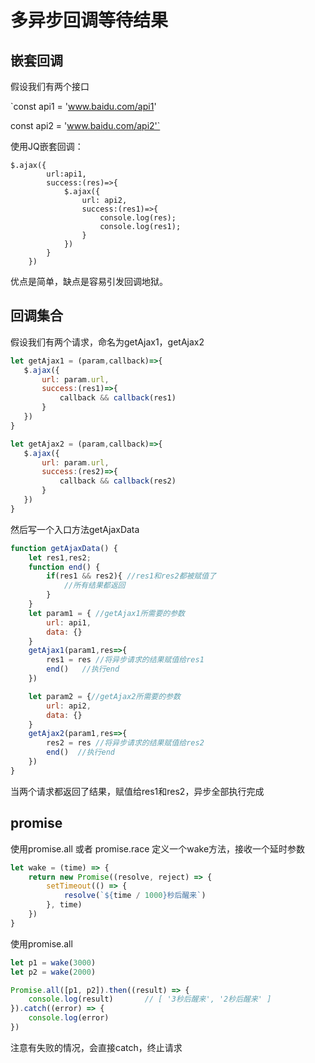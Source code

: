 # 多异步回调等待结果

## 嵌套回调
假设我们有两个接口  

`const api1 = 'www.baidu.com/api1'

 const api2 = 'www.baidu.com/api2'`
 
 使用JQ嵌套回调：  
 ```
 $.ajax({  
         url:api1,
         success:(res)=>{
             $.ajax({
                 url: api2,
                 success:(res1)=>{
                     console.log(res);
                     console.log(res1);
                 }
             })
         }
     })
 ```
 优点是简单，缺点是容易引发回调地狱。  
 ## 回调集合
 假设我们有两个请求，命名为getAjax1，getAjax2  
 ```javascript 1.6
let getAjax1 = (param,callback)=>{
    $.ajax({
        url: param.url,
        success:(res1)=>{
            callback && callback(res1)
        }
    })
}

let getAjax2 = (param,callback)=>{
    $.ajax({
        url: param.url,
        success:(res2)=>{
            callback && callback(res2)
        }
    })
}
```
然后写一个入口方法getAjaxData  
```javascript 1.6
function getAjaxData() {
    let res1,res2;
    function end() {
        if(res1 && res2){ //res1和res2都被赋值了
            //所有结果都返回
        }
    }
    let param1 = { //getAjax1所需要的参数
        url: api1,
        data: {}
    }
    getAjax1(param1,res=>{
        res1 = res //将异步请求的结果赋值给res1 
        end()   //执行end
    })

    let param2 = {//getAjax2所需要的参数
        url: api2,
        data: {}
    }
    getAjax2(param1,res=>{
        res2 = res //将异步请求的结果赋值给res2
        end()  //执行end
    })
}
```  
当两个请求都返回了结果，赋值给res1和res2，异步全部执行完成  
## promise
使用promise.all 或者 promise.race
定义一个wake方法，接收一个延时参数  
```javascript 1.6
let wake = (time) => {
    return new Promise((resolve, reject) => {
        setTimeout(() => {
            resolve(`${time / 1000}秒后醒来`)
        }, time)
    })
}
```  
使用promise.all  
```javascript 1.6
let p1 = wake(3000)
let p2 = wake(2000)

Promise.all([p1, p2]).then((result) => {
    console.log(result)       // [ '3秒后醒来', '2秒后醒来' ]
}).catch((error) => {
    console.log(error)
})

```  
注意有失败的情况，会直接catch，终止请求

